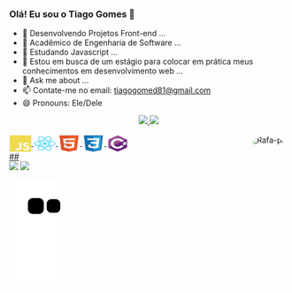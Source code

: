 ### Olá! Eu sou o Tiago Gomes 👋


- 🔭 Desenvolvendo Projetos Front-end ...
- 🌱 Acadêmico de Engenharia de Software ...
- 👯 Estudando Javascript ...
- 🤔 Estou em busca de um estágio para colocar em prática meus conhecimentos em desenvolvimento web ...
- 💬 Ask me about ...
- 📫 Contate-me no email: tiagogomed81@gmail.com
- 😄 Pronouns: Ele/Dele
<div align = "center">
  <a href="https://github.com/tiagow8">
  <img height = "180em" src = "https://github-readme-stats.vercel.app/api?username=tiagow8&show_icons=true&theme=dracula&include_all_commits=true&count_private=true" />
  <img height = "180em" src = "https://github-readme-stats.vercel.app/api/top-langs/?username=tiagow8&layout=compact&langs_count=7&theme=dracula" />
</div>
  <div style="display: inline_block"><br>
  <img align="center" alt="Tiago-Js" height="30" width="40" src="https://raw.githubusercontent.com/devicons/devicon/master/icons/javascript/javascript-plain.svg">
  <img align="center" alt="Tiago-React" height="30" width="40" src="https://raw.githubusercontent.com/devicons/devicon/master/icons/react/react-original.svg">
  <img align="center" alt="Tiago-HTML" height="30" width="40" src="https://raw.githubusercontent.com/devicons/devicon/master/icons/html5/html5-original.svg">
  <img align="center" alt="Tiago-CSS" height="30" width="40" src="https://raw.githubusercontent.com/devicons/devicon/master/icons/css3/css3-original.svg">
  
  <img align="center" alt="Tiago-Csharp" height="30" width="40" src="https://raw.githubusercontent.com/devicons/devicon/master/icons/csharp/csharp-original.svg">
  <img align="right" alt="Rafa-pic" height="150" style="border-radius:50px;" src="https://media.discordapp.net/attachments/639956127056134178/890373478988013628/Publicacoes_Instagram_1_1.png?width=676&height=676">
</div>
   ##
 
<div> 
  <a href = "mailto:tiagogomed81@gmail.com"><img src="https://img.shields.io/badge/-Gmail-%23333?style=for-the-badge&logo=gmail&logoColor=white" target="_blank"></a>
  <a href="https://www.linkedin.com/in/tiago-g-95b637205/" target="_blank"><img src="https://img.shields.io/badge/-LinkedIn-%230077B5?style=for-the-badge&logo=linkedin&logoColor=white" target="_blank"></a> 
 
  ![Snake animation](https://github.com/rafaballerini/rafaballerini/blob/output/github-contribution-grid-snake.svg)
 
</div>


